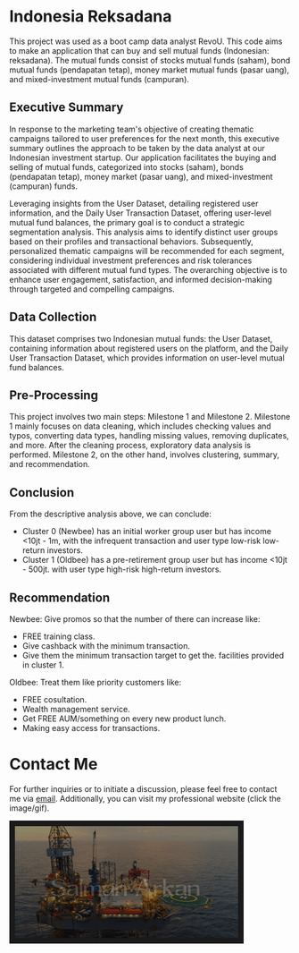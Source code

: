 # Indonesia Reksadana

This project was used as a boot camp data analyst RevoU. This code aims to make an application that can buy and sell mutual funds (Indonesian: reksadana). The mutual funds consist of stocks mutual funds (saham), bond mutual funds (pendapatan tetap), money market mutual funds (pasar uang), and mixed-investment mutual funds (campuran). 

## Executive Summary
In response to the marketing team's objective of creating thematic campaigns tailored to user preferences for the next month, this executive summary outlines the approach to be taken by the data analyst at our Indonesian investment startup. Our application facilitates the buying and selling of mutual funds, categorized into stocks (saham), bonds (pendapatan tetap), money market (pasar uang), and mixed-investment (campuran) funds. 

Leveraging insights from the User Dataset, detailing registered user information, and the Daily User Transaction Dataset, offering user-level mutual fund balances, the primary goal is to conduct a strategic segmentation analysis. This analysis aims to identify distinct user groups based on their profiles and transactional behaviors. Subsequently, personalized thematic campaigns will be recommended for each segment, considering individual investment preferences and risk tolerances associated with different mutual fund types. The overarching objective is to enhance user engagement, satisfaction, and informed decision-making through targeted and compelling campaigns.

## Data Collection
This dataset comprises two Indonesian mutual funds: the User Dataset, containing information about registered users on the platform, and the Daily User Transaction Dataset, which provides information on user-level mutual fund balances.

## Pre-Processing
This project involves two main steps: Milestone 1 and Milestone 2. Milestone 1 mainly focuses on data cleaning, which includes checking values and typos, converting data types, handling missing values, removing duplicates, and more. After the cleaning process, exploratory data analysis is performed. Milestone 2, on the other hand, involves clustering, summary, and recommendation.

## Conclusion
From the descriptive analysis above, we can conclude:
* Cluster 0 (Newbee) has an initial worker group user but has income <10jt - 1m, with the infrequent transaction and user type low-risk low-return investors. 
* Cluster 1 (Oldbee) has a pre-retirement group user but has income <10jt - 500jt.  with user type high-risk high-return investors.

## Recommendation
Newbee: Give promos so that the number of there can increase like:
* FREE training class.
* Give cashback with the minimum transaction.
* Give them the minimum transaction target to get the. facilities provided in cluster 1.

Oldbee: Treat them like priority customers like:
* FREE cosultation.
* Wealth management service.
* Get FREE AUM/something on every new product lunch.
* Making easy access for transactions.

# Contact Me
For further inquiries or to initiate a discussion, please feel free to contact me via <a href="mailto:salmanarkan020@gmail.com"><span class="label">email</span></a>. Additionally, you can visit my professional website (click the image/gif).

<a href="https://salmanarkan.github.io/" target="_blank">
<img src="https://github.com/SalmanArkan/SalmanArkan/blob/main/GithubBanner.gif" width="400" height="200" border="10" />
</a>
